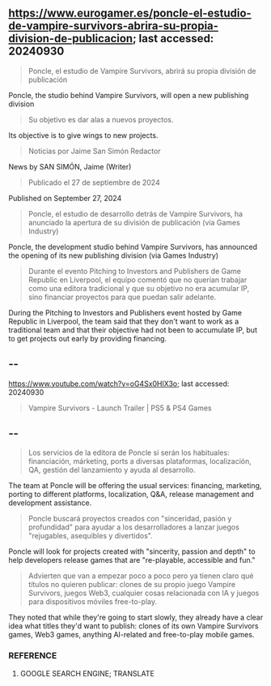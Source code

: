 ## https://www.eurogamer.es/poncle-el-estudio-de-vampire-survivors-abrira-su-propia-division-de-publicacion; last accessed: 20240930

> Poncle, el estudio de Vampire Survivors, abrirá su propia división de publicación

Poncle, the studio behind Vampire Survivors, will open a new publishing division

> Su objetivo es dar alas a nuevos proyectos.

Its objective is to give wings to new projects.

> Noticias por Jaime San Simón Redactor

News by SAN SIMÓN, Jaime (Writer)

> Publicado el 27 de septiembre de 2024

Published on September 27, 2024

> Poncle, el estudio de desarrollo detrás de Vampire Survivors, ha anunciado la apertura de su división de publicación (vía Games Industry)

Poncle, the development studio behind Vampire Survivors, has announced the opening of its new publishing division (via Games Industry)

> Durante el evento Pitching to Investors and Publishers de Game Republic en Liverpool, el equipo comentó que no querían trabajar como una editora tradicional y que su objetivo no era acumular IP, sino financiar proyectos para que puedan salir adelante. 

During the Pitching to Investors and Publishers event hosted by Game Republic in Liverpool, the team said that they don't want to work as a traditional team and that their objective had not been to accumulate IP, but to get projects out early by providing financing.

## --

https://www.youtube.com/watch?v=oG4Sx0HlX3o; last accessed: 20240930

> Vampire Survivors - Launch Trailer | PS5 & PS4 Games 

## --

> Los servicios de la editora de Poncle sí serán los habituales: financiación, márketing, ports a diversas plataformas, localización, QA, gestión del lanzamiento y ayuda al desarrollo.

The team at Poncle will be offering the usual services: financing, marketing, porting to different platforms, localization, Q&A, release management and development assistance.

> Poncle buscará proyectos creados con "sinceridad, pasión y profundidad" para ayudar a los desarrolladores a lanzar juegos "rejugables, asequibles y divertidos".

Poncle will look for projects created with "sincerity, passion and depth" to help developers release games that are "re-playable, accessible and fun." 

> Advierten que van a empezar poco a poco pero ya tienen claro qué títulos no quieren publicar: clones de su propio juego Vampire Survivors, juegos Web3, cualquier cosas relacionada con IA y juegos para dispositivos móviles free-to-play. 

They noted that while they're going to start slowly, they already have a clear idea what titles they'd want to publish: clones of its own Vampire Survivors games, Web3 games, anything AI-related and free-to-play mobile games.

### REFERENCE

1) GOOGLE SEARCH ENGINE; TRANSLATE